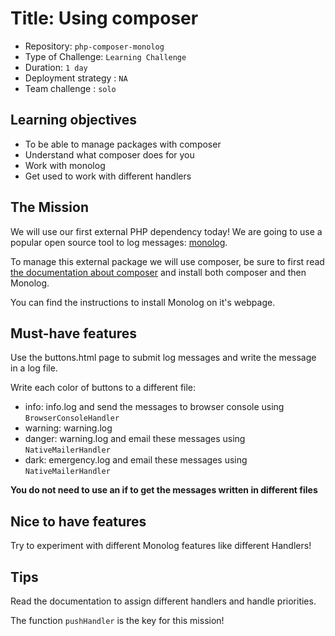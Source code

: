 # Title: Using composer

- Repository: `php-composer-monolog`
- Type of Challenge: `Learning Challenge`
- Duration: `1 day`
- Deployment strategy : `NA`
- Team challenge : `solo`

## Learning objectives
- To be able to manage packages with composer
- Understand what composer does for you
- Work with monolog
- Get used to work with different handlers

## The Mission
We will use our first external PHP dependency today!
We are going to use a popular open source tool to log messages: [monolog](https://github.com/Seldaek/monolog).

To manage this external package we will use composer, be sure to first read [the documentation about composer](
composer.md) and install both composer and then Monolog.

You can find the instructions to install Monolog on it's webpage.

## Must-have features
Use the buttons.html page to submit log messages and write the message in a log file.

Write each color of buttons to a different file:
- info: info.log and send the messages to browser console using `BrowserConsoleHandler`
- warning: warning.log 
- danger: warning.log and email these messages using `NativeMailerHandler`
- dark: emergency.log and email these messages using `NativeMailerHandler`

**You do not need to use an if to get the messages written in different files**

## Nice to have features
Try to experiment with different Monolog features like different Handlers!

## Tips
Read the documentation to assign different handlers and handle priorities. 

The function `pushHandler` is the key for this mission!

